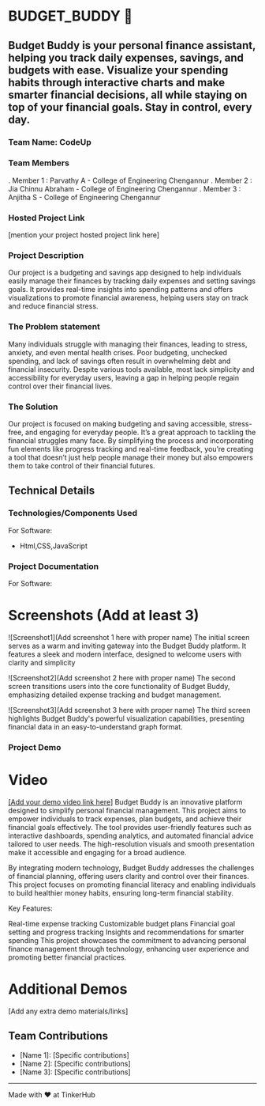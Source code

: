 # BUDGET_BUDDY 🎯


## Budget Buddy is your personal finance assistant, helping you track daily expenses, savings, and budgets with ease. Visualize your spending habits through interactive charts and make smarter financial decisions, all while staying on top of your financial goals. Stay in control, every day.
### Team Name: CodeUp


### Team Members
. Member 1 : Parvathy A - College of Engineering Chengannur 
. Member 2 : Jia Chinnu Abraham -  College of Engineering Chengannur 
. Member 3 : Anjitha S -  College of Engineering Chengannur
  

### Hosted Project Link
[mention your project hosted project link here]

### Project Description
Our project is a budgeting and savings app designed to help individuals easily manage their finances by tracking daily expenses and setting savings goals. It provides real-time insights into spending patterns and offers visualizations to promote financial awareness, helping users stay on track and reduce financial stress.

### The Problem statement
Many individuals struggle with managing their finances, leading to stress, anxiety, and even mental health crises. Poor budgeting, unchecked spending, and lack of savings often result in overwhelming debt and financial insecurity. Despite various tools available, most lack simplicity and accessibility for everyday users, leaving a gap in helping people regain control over their financial lives.

### The Solution
Our project is focused on making budgeting and saving accessible, stress-free, and engaging for everyday people. It’s a great approach to tackling the financial struggles many face. By simplifying the process and incorporating fun elements like progress tracking and real-time feedback, you’re creating a tool that doesn’t just help people manage their money but also empowers them to take control of their financial futures.

## Technical Details
### Technologies/Components Used
For Software:
- Html,CSS,JavaScript

### Project Documentation
For Software:

# Screenshots (Add at least 3)
![Screenshot1](Add screenshot 1 here with proper name)
The initial screen serves as a warm and inviting gateway into the Budget Buddy platform. It features a sleek and modern interface, designed to welcome users with clarity and simplicity

![Screenshot2](Add screenshot 2 here with proper name)
The second screen transitions users into the core functionality of Budget Buddy, emphasizing detailed expense tracking and budget management. 

![Screenshot3](Add screenshot 3 here with proper name)
The third screen highlights Budget Buddy's powerful visualization capabilities, presenting financial data in an easy-to-understand graph format.


### Project Demo
# Video
[[Add your demo video link here]](https://drive.google.com/file/d/1H9t9QJs0CT35RVMxqAZudDF7mkINLSHS/view?usp=sharing)
Budget Buddy is an innovative platform designed to simplify personal financial management. This project aims to empower individuals to track expenses, plan budgets, and achieve their financial goals effectively. The tool provides user-friendly features such as interactive dashboards, spending analytics, and automated financial advice tailored to user needs. The high-resolution visuals and smooth presentation make it accessible and engaging for a broad audience.

By integrating modern technology, Budget Buddy addresses the challenges of financial planning, offering users clarity and control over their finances. This project focuses on promoting financial literacy and enabling individuals to build healthier money habits, ensuring long-term financial stability.

Key Features:

Real-time expense tracking
Customizable budget plans
Financial goal setting and progress tracking
Insights and recommendations for smarter spending
This project showcases the commitment to advancing personal finance management through technology, enhancing user experience and promoting better financial practices.

# Additional Demos
[Add any extra demo materials/links]

## Team Contributions
- [Name 1]: [Specific contributions]
- [Name 2]: [Specific contributions]
- [Name 3]: [Specific contributions]

---
Made with ❤️ at TinkerHub
